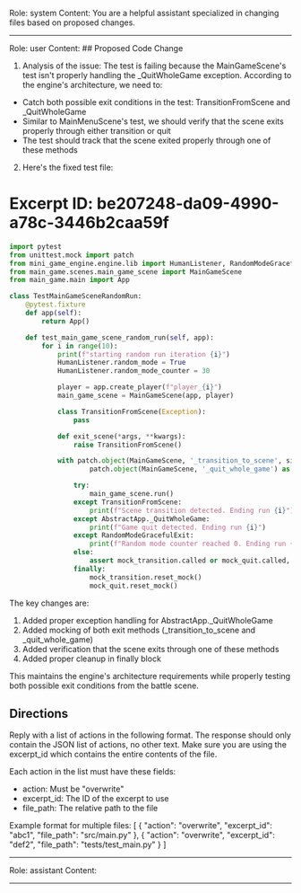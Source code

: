 Role: system
Content: You are a helpful assistant specialized in changing files based on proposed changes.
__________________
Role: user
Content: ## Proposed Code Change
1. Analysis of the issue:
The test is failing because the MainGameScene's test isn't properly handling the _QuitWholeGame exception. According to the engine's architecture, we need to:

- Catch both possible exit conditions in the test: TransitionFromScene and _QuitWholeGame
- Similar to MainMenuScene's test, we should verify that the scene exits properly through either transition or quit
- The test should track that the scene exited properly through one of these methods

2. Here's the fixed test file:

# Excerpt ID: be207248-da09-4990-a78c-3446b2caa59f
```python main_game/tests/test_main_game_scene.py
import pytest
from unittest.mock import patch
from mini_game_engine.engine.lib import HumanListener, RandomModeGracefulExit, AbstractApp
from main_game.scenes.main_game_scene import MainGameScene
from main_game.main import App

class TestMainGameSceneRandomRun:
    @pytest.fixture
    def app(self):
        return App()

    def test_main_game_scene_random_run(self, app):
        for i in range(10):
            print(f"starting random run iteration {i}")
            HumanListener.random_mode = True
            HumanListener.random_mode_counter = 30

            player = app.create_player(f"player_{i}")
            main_game_scene = MainGameScene(app, player)

            class TransitionFromScene(Exception):
                pass

            def exit_scene(*args, **kwargs):
                raise TransitionFromScene()

            with patch.object(MainGameScene, '_transition_to_scene', side_effect=exit_scene) as mock_transition, \
                    patch.object(MainGameScene, '_quit_whole_game') as mock_quit:

                try:
                    main_game_scene.run()
                except TransitionFromScene:
                    print(f"Scene transition detected. Ending run {i}")
                except AbstractApp._QuitWholeGame:
                    print(f"Game quit detected. Ending run {i}")
                except RandomModeGracefulExit:
                    print(f"Random mode counter reached 0. Ending run {i}")
                else:
                    assert mock_transition.called or mock_quit.called, "Scene did not exit properly"
                finally:
                    mock_transition.reset_mock()
                    mock_quit.reset_mock()
```

The key changes are:
1. Added proper exception handling for AbstractApp._QuitWholeGame
2. Added mocking of both exit methods (_transition_to_scene and _quit_whole_game)
3. Added verification that the scene exits through one of these methods
4. Added proper cleanup in finally block

This maintains the engine's architecture requirements while properly testing both possible exit conditions from the battle scene.

## Directions
Reply with a list of actions in the following format. The response should only contain the JSON list of actions, no other text.
Make sure you are using the excerpt_id which contains the entire contents of the file.

Each action in the list must have these fields:
- action: Must be "overwrite"
- excerpt_id: The ID of the excerpt to use
- file_path: The relative path to the file

Example format for multiple files:
[
    {
        "action": "overwrite",
        "excerpt_id": "abc1",
        "file_path": "src/main.py"
    },
    {
        "action": "overwrite",
        "excerpt_id": "def2",
        "file_path": "tests/test_main.py"
    }
]
__________________
Role: assistant
Content: 
__________________
